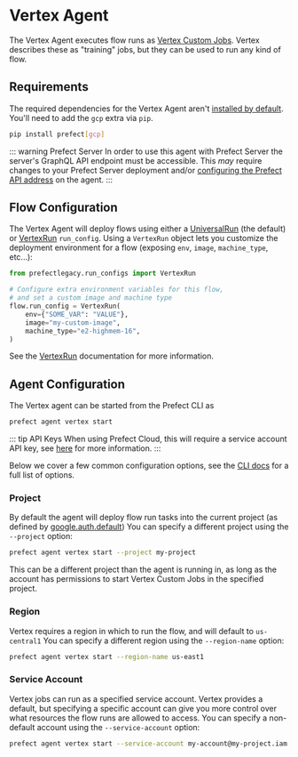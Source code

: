 # Vertex Agent

The Vertex Agent executes flow runs as [Vertex Custom Jobs](https://cloud.google.com/vertex-ai/docs/training/create-custom-job).
Vertex describes these as "training" jobs, but they can be used to run any kind of flow.

## Requirements

The required dependencies for the Vertex Agent aren't [installed by
default](/core/getting_started/installation.md). You'll
need to add the `gcp` extra via `pip`. 

```bash
pip install prefect[gcp]
```

::: warning Prefect Server
In order to use this agent with Prefect Server the server's GraphQL API
endpoint must be accessible. This _may_ require changes to your Prefect Server
deployment and/or [configuring the Prefect API
address](./overview.md#prefect-api-address) on the agent.
:::

## Flow Configuration

The Vertex Agent will deploy flows using either a
[UniversalRun](/orchestration/flow_config/run_configs.md#universalrun) (the
default) or [VertexRun](/orchestration/flow_config/run_configs.md#vertexrun)
`run_config`. Using a `VertexRun` object lets you customize the deployment
environment for a flow (exposing `env`, `image`, `machine_type`, etc...):

```python
from prefectlegacy.run_configs import VertexRun

# Configure extra environment variables for this flow,
# and set a custom image and machine type
flow.run_config = VertexRun(
    env={"SOME_VAR": "VALUE"},
    image="my-custom-image",
    machine_type="e2-highmem-16",
)
```

See the [VertexRun](/orchestration/flow_config/run_configs.md#vertexrun)
documentation for more information.

## Agent Configuration

The Vertex agent can be started from the Prefect CLI as

```bash
prefect agent vertex start
```

::: tip API Keys <Badge text="Cloud"/>
When using Prefect Cloud, this will require a service account API key, see
[here](./overview.md#api_keys) for more information.
:::

Below we cover a few common configuration options, see the [CLI
docs](/api/latest/cli/agent.md#vertex-start) for a full list of options.

### Project

By default the agent will deploy flow run tasks into the current project (as defined by [google.auth.default](https://google-auth.readthedocs.io/en/latest/reference/google.auth.html))
You can specify a different project using the `--project` option:

```bash
prefect agent vertex start --project my-project
```

This can be a different project than the agent is running in, as long as the account has permissions
to start Vertex Custom Jobs in the specified project.

### Region

Vertex requires a region in which to run the flow, and will default to `us-central1`
You can specify a different region using the `--region-name` option:

```bash
prefect agent vertex start --region-name us-east1
```

### Service Account

Vertex jobs can run as a specified service account. Vertex provides a default, but specifying a specific
account can give you more control over what resources the flow runs are allowed to access.
You can specify a non-default account using the `--service-account` option:

```bash
prefect agent vertex start --service-account my-account@my-project.iam.gserviceaccount.com
```

